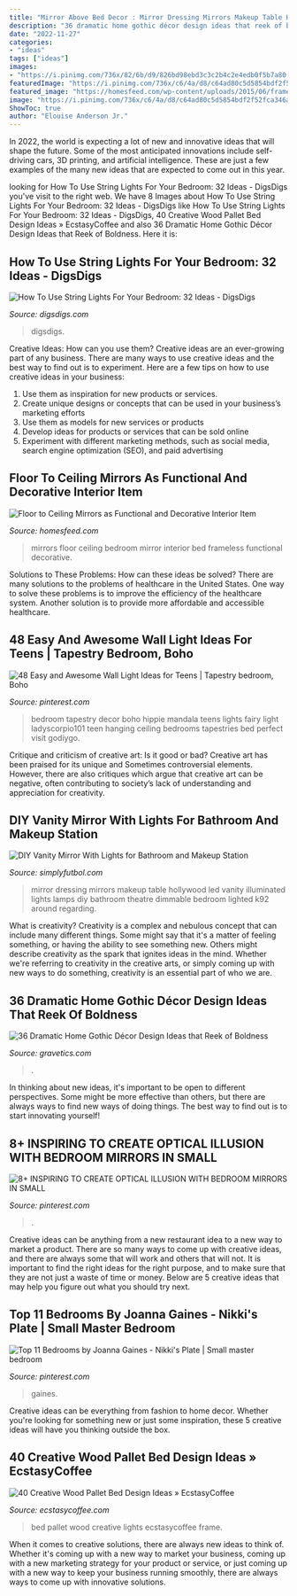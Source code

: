 ```yaml
---
title: "Mirror Above Bed Decor : Mirror Dressing Mirrors Makeup Table Hollywood Led Vanity Illuminated Lights Lamps Diy Bathroom Theatre Dimmable Bedroom Lighted K92 Around Regarding"
description: "36 dramatic home gothic décor design ideas that reek of boldness"
date: "2022-11-27"
categories:
- "ideas"
tags: ["ideas"]
images:
- "https://i.pinimg.com/736x/82/6b/d9/826bd98ebd3c3c2b4c2e4edb0f5b7a80.jpg"
featuredImage: "https://i.pinimg.com/736x/c6/4a/d8/c64ad80c5d5854bdf2f52fca346ab33d.jpg"
featured_image: "https://homesfeed.com/wp-content/uploads/2015/06/frameless-wall-mirror-for-bedroom-a-cozy-and-big-bed-furniture-in-black-theme-black-and-white-stripes-on-carpet-some-picture-frames.jpg"
image: "https://i.pinimg.com/736x/c6/4a/d8/c64ad80c5d5854bdf2f52fca346ab33d.jpg"
ShowToc: true
author: "Elouise Anderson Jr."
---
```



In 2022, the world is expecting a lot of new and innovative ideas that will shape the future. Some of the most anticipated innovations include self-driving cars, 3D printing, and artificial intelligence. These are just a few examples of the many new ideas that are expected to come out in this year.

	

		
looking for How To Use String Lights For Your Bedroom: 32 Ideas - DigsDigs you've visit to the right web. We have 8 Images about How To Use String Lights For Your Bedroom: 32 Ideas - DigsDigs like How To Use String Lights For Your Bedroom: 32 Ideas - DigsDigs, 40 Creative Wood Pallet Bed Design Ideas » EcstasyCoffee and also 36 Dramatic Home Gothic Décor Design Ideas that Reek of Boldness. Here it is:
		
    
## How To Use String Lights For Your Bedroom: 32 Ideas - DigsDigs

<img loading=lazy src="https://www.digsdigs.com/photos/how-to-use-string-lights-for-your-bedroom-ideas-25.jpg" onerror="this.onerror=null;this.src='https://tse3.mm.bing.net/th?id=OIP.3KqrnIJDadyYWNr3chp8ZAHaJ4&amp;pid=15.1';" alt="How To Use String Lights For Your Bedroom: 32 Ideas - DigsDigs">

_Source: digsdigs.com_

>digsdigs. 

	

Creative Ideas: How can you use them?
Creative ideas are an ever-growing part of any business. There are many ways to use creative ideas and the best way to find out is to experiment. Here are a few tips on how to use creative ideas in your business:
1. Use them as inspiration for new products or services.
2. Create unique designs or concepts that can be used in your business’s marketing efforts  
3. Use them as models for new services or products 
4. Develop ideas for products or services that can be sold online 
5. Experiment with different marketing methods, such as social media, search engine optimization (SEO), and paid advertising 

    
## Floor To Ceiling Mirrors As Functional And Decorative Interior Item

<img loading=lazy src="https://homesfeed.com/wp-content/uploads/2015/06/frameless-wall-mirror-for-bedroom-a-cozy-and-big-bed-furniture-in-black-theme-black-and-white-stripes-on-carpet-some-picture-frames.jpg" onerror="this.onerror=null;this.src='https://tse2.mm.bing.net/th?id=OIP.elpMJ06fLbJCUwahNmLGWgHaJ1&amp;pid=15.1';" alt="Floor to Ceiling Mirrors as Functional and Decorative Interior Item">

_Source: homesfeed.com_

>mirrors floor ceiling bedroom mirror interior bed frameless functional decorative. 

	

Solutions to These Problems: How can these ideas be solved?
There are many solutions to the problems of healthcare in the United States. One way to solve these problems is to improve the efficiency of the healthcare system. Another solution is to provide more affordable and accessible healthcare.

    
## 48 Easy And Awesome Wall Light Ideas For Teens | Tapestry Bedroom, Boho

<img loading=lazy src="https://i.pinimg.com/736x/1d/90/dd/1d90dd94a4aad380a4475d2da2294d8f.jpg" onerror="this.onerror=null;this.src='https://tse2.mm.bing.net/th?id=OIP.sHvOoB53ldNOvllCVc9dGQHaLH&amp;pid=15.1';" alt="48 Easy and Awesome Wall Light Ideas for Teens | Tapestry bedroom, Boho">

_Source: pinterest.com_

>bedroom tapestry decor boho hippie mandala teens lights fairy light ladyscorpio101 teen hanging ceiling bedrooms tapestries bed perfect visit godiygo. 

	

Critique and criticism of creative art: Is it good or bad?
Creative art has been praised for its unique and Sometimes controversial elements. However, there are also critiques which argue that creative art can be negative, often contributing to society’s lack of understanding and appreciation for creativity.

    
## DIY Vanity Mirror With Lights For Bathroom And Makeup Station

<img loading=lazy src="http://simplyfutbol.com/wp-content/uploads/2018/03/a-screen-shot-of-a-computer-desk-description-gene.jpeg" onerror="this.onerror=null;this.src='https://tse3.mm.bing.net/th?id=OIP.zjRPkCqcpb_H25pDyyfWdwHaLH&amp;pid=15.1';" alt="DIY Vanity Mirror With Lights for Bathroom and Makeup Station">

_Source: simplyfutbol.com_

>mirror dressing mirrors makeup table hollywood led vanity illuminated lights lamps diy bathroom theatre dimmable bedroom lighted k92 around regarding. 

	

What is creativity?
Creativity is a complex and nebulous concept that can include many different things. Some might say that it's a matter of feeling something, or having the ability to see something new. Others might describe creativity as the spark that ignites ideas in the mind. Whether we're referring to creativity in the creative arts, or simply coming up with new ways to do something, creativity is an essential part of who we are.

    
## 36 Dramatic Home Gothic Décor Design Ideas That Reek Of Boldness

<img loading=lazy src="https://www.gravetics.com/wp-content/uploads/2017/08/Gothic-style.jpg" onerror="this.onerror=null;this.src='https://tse3.mm.bing.net/th?id=OIP.x7k0D4j9xF7DmmGLk7yhcgHaLH&amp;pid=15.1';" alt="36 Dramatic Home Gothic Décor Design Ideas that Reek of Boldness">

_Source: gravetics.com_

>. 

	

In thinking about new ideas, it's important to be open to different perspectives. Some might be more effective than others, but there are always ways to find new ways of doing things. The best way to find out is to start innovating yourself!

    
## 8+ INSPIRING TO CREATE OPTICAL ILLUSION WITH BEDROOM MIRRORS IN SMALL

<img loading=lazy src="https://i.pinimg.com/736x/c6/4a/d8/c64ad80c5d5854bdf2f52fca346ab33d.jpg" onerror="this.onerror=null;this.src='https://tse1.mm.bing.net/th?id=OIP.f9waFFdSV3A_O2gwNybD9QHaKU&amp;pid=15.1';" alt="8+ INSPIRING TO CREATE OPTICAL ILLUSION WITH BEDROOM MIRRORS IN SMALL">

_Source: pinterest.com_

>. 

	

Creative ideas can be anything from a new restaurant idea to a new way to market a product. There are so many ways to come up with creative ideas, and there are always some that will work and others that will not. It is important to find the right ideas for the right purpose, and to make sure that they are not just a waste of time or money. Below are 5 creative ideas that may help you figure out what you should try next.

    
## Top 11 Bedrooms By Joanna Gaines - Nikki&#039;s Plate | Small Master Bedroom

<img loading=lazy src="https://i.pinimg.com/736x/82/6b/d9/826bd98ebd3c3c2b4c2e4edb0f5b7a80.jpg" onerror="this.onerror=null;this.src='https://tse1.mm.bing.net/th?id=OIP.sxB4dd3A5bd3H0gLUKvyjAHaKB&amp;pid=15.1';" alt="Top 11 Bedrooms by Joanna Gaines - Nikki&#039;s Plate | Small master bedroom">

_Source: pinterest.com_

>gaines. 

	

Creative ideas can be everything from fashion to home decor. Whether you're looking for something new or just some inspiration, these 5 creative ideas will have you thinking outside the box.

    
## 40 Creative Wood Pallet Bed Design Ideas » EcstasyCoffee

<img loading=lazy src="https://i0.wp.com/www.ecstasycoffee.com/wp-content/uploads/2016/10/Rustic-Pallet-Bed-Frame-with-Lights.jpg?resize=720%2C960" onerror="this.onerror=null;this.src='https://tse1.mm.bing.net/th?id=OIP.OQ6QtbR80bJzUKSsFY9aMAHaJ4&amp;pid=15.1';" alt="40 Creative Wood Pallet Bed Design Ideas » EcstasyCoffee">

_Source: ecstasycoffee.com_

>bed pallet wood creative lights ecstasycoffee frame. 

	

When it comes to creative solutions, there are always new ideas to think of. Whether it's coming up with a new way to market your business, coming up with a new marketing strategy for your product or service, or just coming up with a new way to keep your business running smoothly, there are always ways to come up with innovative solutions.

